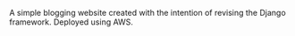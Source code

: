 A simple blogging website created with the intention of revising the Django framework. Deployed using AWS.
